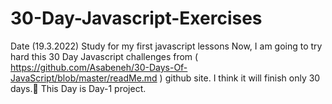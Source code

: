 # 30-Day-Javascript-Exercises
Date (19.3.2022)
Study for my first javascript lessons
Now, I am going to try hard this 30 Day Javascript challenges from ( https://github.com/Asabeneh/30-Days-Of-JavaScript/blob/master/readMe.md ) github site.
I think it will finish only 30 days.🎉
This Day is Day-1 project.

